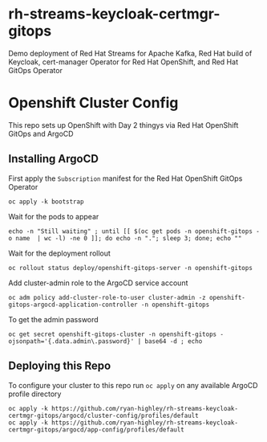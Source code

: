 # rh-streams-keycloak-certmgr-gitops
Demo deployment of Red Hat Streams for Apache Kafka, Red Hat build of Keycloak, cert-manager Operator for Red Hat OpenShift, and Red Hat GitOps Operator


# Openshift Cluster Config

This repo sets up OpenShift with Day 2 thingys via Red Hat OpenShift GitOps and ArgoCD


## Installing ArgoCD

First apply the `Subscription` manifest for the Red Hat OpenShift GitOps Operator

```shell
oc apply -k bootstrap
```

Wait for the pods to appear

```shell
echo -n "Still waiting" ; until [[ $(oc get pods -n openshift-gitops -o name  | wc -l) -ne 0 ]]; do echo -n "."; sleep 3; done; echo ""
```

Wait for the deployment rollout

```shell
oc rollout status deploy/openshift-gitops-server -n openshift-gitops
```

Add cluster-admin role to the ArgoCD service account

```shell
oc adm policy add-cluster-role-to-user cluster-admin -z openshift-gitops-argocd-application-controller -n openshift-gitops
```

To get the admin password

```shell
oc get secret openshift-gitops-cluster -n openshift-gitops -ojsonpath='{.data.admin\.password}' | base64 -d ; echo
```

## Deploying this Repo

To configure your cluster to this repo run `oc apply` on any available ArgoCD profile directory

```
oc apply -k https://github.com/ryan-highley/rh-streams-keycloak-certmgr-gitops/argocd/cluster-config/profiles/default
oc apply -k https://github.com/ryan-highley/rh-streams-keycloak-certmgr-gitops/argocd/app-config/profiles/default
```
